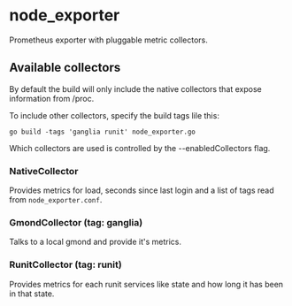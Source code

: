 # node_exporter

Prometheus exporter with pluggable metric collectors.



## Available collectors

By default the build will only include the native collectors
that expose information from /proc.

To include other collectors, specify the build tags lile this:

    go build -tags 'ganglia runit' node_exporter.go


Which collectors are used is controlled by the --enabledCollectors flag.

### NativeCollector

Provides metrics for load, seconds since last login and a list of tags
read from `node_exporter.conf`.


### GmondCollector (tag: ganglia)

Talks to a local gmond and provide it's metrics.


### RunitCollector (tag: runit)

Provides metrics for each runit services like state and how long it
has been in that state.

